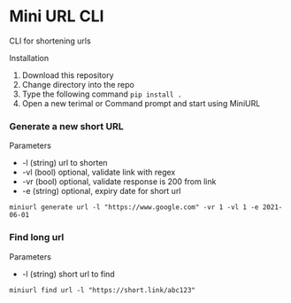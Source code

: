 # Mini URL CLI
CLI for shortening urls

Installation
1. Download this repository
2. Change directory into the repo
3. Type the following command `pip install .`
4. Open a new terimal or Command prompt and start using MiniURL

### Generate a new short URL

Parameters 
* -l (string) url to shorten
* -vl (bool) optional, validate link with regex
* -vr (bool) optional, validate response is 200 from link
* -e (string) optional, expiry date for short url

`miniurl generate url -l "https://www.google.com" -vr 1 -vl 1 -e 2021-06-01`

### Find long url

Parameters
* -l (string) short url to find

`miniurl find url -l "https://short.link/abc123"`


